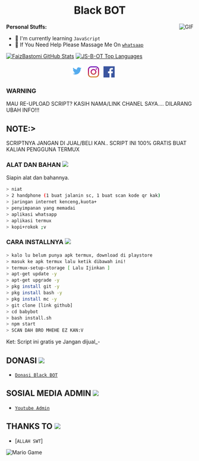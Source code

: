 <h1 align="center">Black BOT</h1>

<img align="right" alt="GIF" height="120px" src="https://media3.giphy.com/media/ln7z2eWriiQAllfVcn/200w.webp" />

**Personal Stuffs:**
- 🌱 I'm currently learning `JavaScript`
- 🤔 If You Need Help Please Massage Me On [`whatsaap`](http://wa.me/6285809440506)

[![FaizBastomi GitHub Stats](https://github-readme-stats.vercel.app/api?username=js-b-ot&show_icons=true&hide=issues&theme=radical)](https://github-readme-stats.vercel.app)
[![JS-B-OT Top Languages](https://github-readme-stats.vercel.app/api/top-langs?username=js-b-ot&layout=compact&theme=radical)](https://github-readme-stats.vercel.app)

<p align="center">
  <a href="https://twitter.com/BlackBOT"><img height="35" src="https://github.com/JS-B-OT/js-b-ot/blob/master/twitter.png?raw=true"></a>&nbsp;&nbsp;
    <a href="https://instagram.com/black_mcc"><img height="30" src="https://github.com/JS-B-OT/js-b-ot/blob/master/instagram.png?raw=true"></a>&nbsp;&nbsp;
    <a href="https://facebook.com/Usman Ramadhan"><img height="30" src="https://github.com/JS-B-OT/js-b-ot/blob/master/facebook.png?raw=true"></a>
</p>

### WARNING
MAU RE-UPLOAD SCRIPT? KASIH NAMA/LINK CHANEL SAYA.... DILARANG UBAH INFO!!!

## NOTE:> 
SCRIPTNYA JANGAN DI JUAL/BELI KAN.. SCRIPT INI 100% GRATIS BUAT KALIAN PENGGUNA TERMUX
</div>

### ALAT DAN BAHAN <img src="https://github.com/TheDudeThatCode/TheDudeThatCode/blob/master/Assets/Mario_Hello_Big.gif" width="29px">
Siapin alat dan bahannya.
```bash
> niat
> 2 handphone (1 buat jalanin sc, 1 buat scan kode qr kak)
> jaringan internet kenceng,kuota+
> penyimpanan yang memadai
> aplikasi whatsapp
> aplikasi termux
> kopi+rokok ;v
```

### CARA INSTALLNYA  <img src="https://github.com/TheDudeThatCode/TheDudeThatCode/blob/master/Assets/hmm.gif" width="29px">
```bash
> kalo lu belum punya apk termux, download di playstore
> masuk ke apk termux lalu ketik dibawah ini!
> termux-setup-storage [ Lalu Ijinkan ]
> apt-get update -y
> apt-get upgrade -y
> pkg install git -y
> pkg install bash -y
> pkg install mc -y
> git clone [link github]
> cd babybot
> bash install.sh
> npm start
> SCAN DAH BRO MHEHE EZ KAN:V
```


Ket: Script ini gratis ye Jangan dijual_-

## DONASI <img src="https://github.com/TheDudeThatCode/TheDudeThatCode/blob/master/Assets/coin.gif" width="29px">
* [`Donasi Black BOT`](htpps:\\wa.me/6285809440506)


## SOSIAL MEDIA ADMIN <img src="https://github.com/TheDudeThatCode/TheDudeThatCode/blob/master/Assets/powerup.gif" width="29px">

* [`Youtube Admin`](https://youtube.com/c/Blackmcc)
## THANKS TO <img src="https://github.com/TheDudeThatCode/TheDudeThatCode/blob/master/Assets/Handshake.gif" width="60px">

* [`ALLAH SWT`]
<img src="https://github.com/TheDudeThatCode/TheDudeThatCode/blob/master/Assets/Mario_Gameplay.gif" alt="Mario Game" width="600" />

